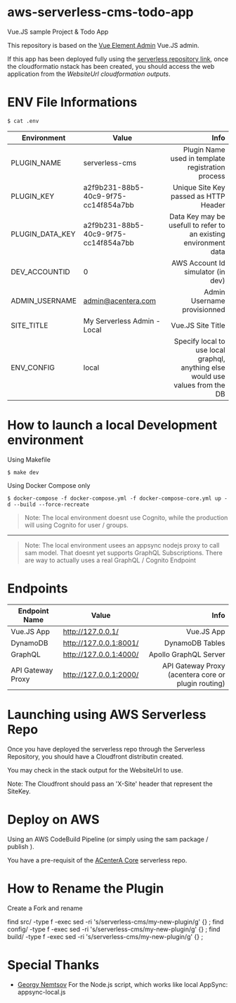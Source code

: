 # aws-serverless-cms-todo-app

Vue.JS sample Project & Todo App

This repository is based on the [Vue Element Admin](https://github.com/PanJiaChen/vue-element-admin) Vue.JS admin.

If this app has been deployed fully using the [serverless repository link](https://serverlessrepo.aws.amazon.com/applications/arn:aws:serverlessrepo:us-east-1:356769441913:applications~acentera-prod-serverless-cms-todo-app), once the cloudformatio nstack has been created, you should access the web application from the *WebsiteUrl cloudformation outputs*.


# ENV File Informations

    $ cat .env

| Environment   | Value          | Info  |
| ------------- |---------------| -----:|
| PLUGIN_NAME   | serverless-cms | Plugin Name used in template registration process |
| PLUGIN_KEY    | a2f9b231-88b5-40c9-9f75-cc14f854a7bb     | Unique Site Key passed as HTTP Header |
| PLUGIN_DATA_KEY    | a2f9b231-88b5-40c9-9f75-cc14f854a7bb     | Data Key may be usefull to refer to an existing environment data |
| DEV_ACCOUNTID | 0      | AWS Account Id simulator (in dev) |
| ADMIN_USERNAME | admin@acentera.com | Admin Username provisionned |
| SITE_TITLE | My Serverless Admin - Local | Vue.JS Site Title |
| ENV_CONFIG | local | Specify local to use local graphql, anything else would use values from the DB |

# How to launch a local Development environment

Using Makefile

    $ make dev

Using Docker Compose only

    $ docker-compose -f docker-compose.yml -f docker-compose-core.yml up -d --build --force-recreate


> Note: The local environment doesnt use Cognito, while the production will using Cognito for user / groups.

------

> Note: The local environment usees an appsync nodejs proxy to call sam model. That doesnt yet supports GraphQL Subscriptions.
> There are way to actually uses a real GraphQL / Cognito Endpoint

# Endpoints

| Endpoint Name  | Value          | Info  |
| ------------- |---------------| -----:|
| Vue.JS App | http://127.0.0.1/ | Vue.JS App |
| DynamoDB   | http://127.0.0.1:8001/ | DynamoDB Tables |
| GraphQL    | http://127.0.0.1:4000/ | Apollo GraphQL Server |
| API Gateway Proxy | http://127.0.0.1:2000/ | API Gateway Proxy (acentera core or plugin routing) |

# Launching using AWS Serverless Repo

Once you have deployed the serverless repo through the Serverless Repository, you should have a Cloudfront distributin created.

You may check in the stack output for the WebsiteUrl to use. 

Note: The Cloudfront should pass an 'X-Site' header that represent the SiteKey.

# Deploy on AWS

Using an AWS CodeBuild Pipeline (or simply using the sam package / publish ).

You have a pre-requisit of the [ACenterA Core](https://github.com/ACenterA/acentera-aws-core) serverless repo.

# How to Rename the Plugin

Create a Fork and rename

find src/     -type f -exec sed -ri 's/serverless-cms/my-new-plugin/g' {} \;
find config/  -type f -exec sed -ri 's/serverless-cms/my-new-plugin/g' {} \;
find build/   -type f -exec sed -ri 's/serverless-cms/my-new-plugin/g' {} \;


# Special Thanks

  * [Georgy Nemtsov](https://github.com/gnemtsov)
     For the Node.js script, which works like local AppSync: appsync-local.js

